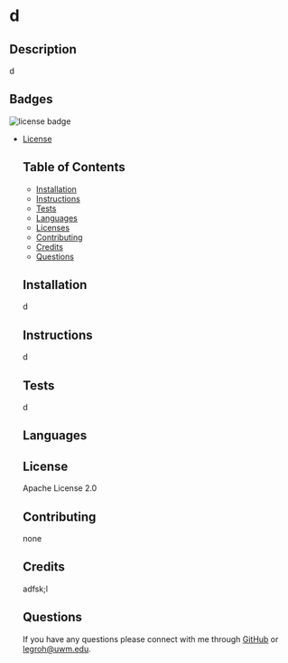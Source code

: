 # d

  ## Description 
   d
  
  ## Badges
  <img src= "https://shields.io/badge/license-Apache License 2.0-blue" alt="license badge"/>
  
* [License](#license)

  
  ## Table of Contents 
  * [Installation](#installation)
  * [Instructions](#instructions)
  * [Tests](#tests)
  * [Languages](#languages)
  * [Licenses](#license)
  * [Contributing](#contributing)
  * [Credits](#credits)
  * [Questions](#questions)

  
  
  ## Installation
  d
  
  ## Instructions 
  d
  
  ## Tests
  d

  ## Languages
  

  ## License
  Apache License 2.0
  
  ## Contributing
  none

  ## Credits
  adfsk;l

  ## Questions
  If you have any questions please connect with me through [GitHub](https://github.com/GrohTech) or  [legroh@uwm.edu](mailto:legroh@uwm.edu).
